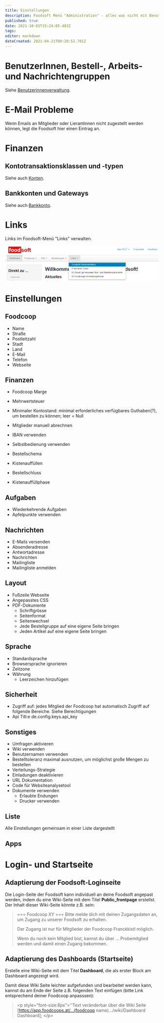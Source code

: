 ```yaml
---
title: Einstellungen
description: Foodsoft Menü "Administration" - alles was nicht mit Benutzerinnenverwaltung zu tun hat
published: true
date: 2021-10-01T15:24:05.483Z
tags: 
editor: markdown
dateCreated: 2021-04-21T00:20:52.701Z
---
```


# BenutzerInnen, Bestell-, Arbeits- und Nachrichtengruppen

Siehe [Benutzerinnenverwaltung](Benutzerverwaltung).

# E-Mail Probleme

Wenn Emails an Mitglieder oder Lierantinnen nicht zugestellt werden können, legt die Foodsoft hier einen Eintrag an. 

# Finanzen


## Kontotransaktionsklassen und -typen

Siehe auch  [Konten](Konten).


## Bankkonten und Gateways

Siehe auch [Bankkonto](Finanzen/Bankkonto).


# Links

Links im Foodsoft-Menü "Links" verwalten.

![links-menue.png](/links-menue.png)

# Einstellungen

## Foodcoop

- Name
- Straße
- Postleitzahl
- Stadt
- Land
- E-Mail
- Telefon
- Webseite


## Finanzen

- Foodcoop Marge
- Mehrwertsteuer

- Minimaler Kontostand: minimal erforderliches verfügbares Guthaben(?), um bestellen zu können; leer = Null
- Mitglieder manuell abrechnen
- IBAN verwenden
- Selbstbedienung verwenden
- Bestellschema
- Kistenauffüllen 
- Bestellschluss
- Kistenauffüllphase


## Aufgaben

- Wiederkehrende Aufgaben
- Apfelpunkte verwenden

## Nachrichten

- E-Mails versenden
- Absenderadresse
- Antwortadresse
- Nachrichten
- Mailingliste
- Mailingliste anmelden


## Layout

- Fußzeile Webseite
- Angepasstes CSS
- PDF-Dokumente
  - Schriftgrösse
  - Seitenformat
  - Seitenwechsel
  - Jede Bestellgruppe auf eine eigene Seite bringen
  - Jeden Artikel auf eine eigene Seite bringen

## Sprache

- Standardsprache
- Browsersprache ignorieren
- Zeitzone
- Währung
  - Leerzeichen hinzufügen 

## Sicherheit

- Zugriff auf: jedes Mitglied der Foodcoop hat automatisch Zugriff auf folgende Bereiche. Siehe Berechtigungen
- Api Titl:e de.config.keys.api\_key

## Sonstiges

- Umfragen aktivieren
- Wiki verwenden
- Benutzernamen verwenden
- Bestelltoleranz maximal ausnutzen, um möglichst große Mengen zu bestellen
- Verteilungs-Strategie
- Einladungen deaktivieren
- URL Dokumentation
- Code für Websiteanalysetool
- Dokumente verwenden
  - Erlaubte Endungen
  - Drucker verwenden

## Liste

Alle Einstellungen gemeinsam in einer Liste dargestellt


## Apps


# Login- und Startseite

## Adaptierung der Foodsoft-Loginseite

Die Login-Seite der Foodsoft kann individuell an deine Foodsoft angepast werden, indem du eine Wiki-Seite mit dem Titel **Public\_frontpage** erstellst. Der Inhalt dieser Wiki-Seite könnte z.B. sein:

> === Foodcoop XY ===
> Bitte melde dich mit deinen Zugangsdaten an, um Zugang zu unserer Foodsoft zu erhalten. 
>
> Der Zugang ist nur für Mitglieder der Foodcoop Franckkistl möglich. 
>
> Wenn du noch kein Mitglied bist, kannst du über ... Probemitglied werden  und damit einen Zugang bekommen.

## Adaptierung des Dashboards (Startseite)

Erstelle eine Wiki-Seite mit dem Titel **Dashboard**, die als erster Block am Dashboard angezeigt wird. 

Damit diese Wiki Seite leichter aufgefunden und bearbeitet werden kann, kannst du am Ende der Seite z.B. folgenden Text einfügen (bitte Link entsprechend deiner Foodcoop anpasssen): 


> \<p style="font-size:8px">''Text veränderbar über die Wiki Seite 
> \[https://app.foodcoops.at/...(foodcoop name).../wiki/Dashboard 
> Dashboard];  \</p>

